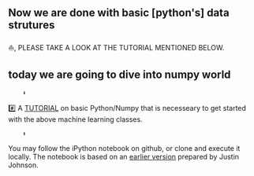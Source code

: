 ## Now we are done with basic [python's] data strutures

⛵️, PLEASE TAKE A LOOK AT THE TUTORIAL MENTIONED BELOW.    


## today we are going to dive into numpy world


        ⬇️            
              
#️⃣ A [TUTORIAL](https://github.com/jqu224/Fan_Fount_hhkr101/blob/master/%6011_numpy/review_n_intro_to_new_world.ipynb) on basic Python/Numpy that is necesseary to get started with the above machine learning classes.      
            
        ⬆️                



You may follow the iPython notebook on github, or clone and execute it locally.
The notebook is based on an [earlier version](http://cs231n.github.io/python-numpy-tutorial/) prepared by Justin Johnson.
